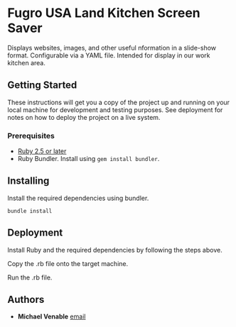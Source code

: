 # Fugro USA Land Kitchen Screen Saver

Displays websites, images, and other useful nformation in a slide-show format. Configurable via a YAML file. Intended for display
in our work kitchen area.

## Getting Started

These instructions will get you a copy of the project up and running on your local machine for development and testing purposes.
See deployment for notes on how to deploy the project on a live system.

### Prerequisites

* [Ruby 2.5 or later](https://rubyinstaller.org/)
* Ruby Bundler. Install using `gem install bundler`.

## Installing

Install the required dependencies using bundler.

```
bundle install
```

## Deployment

Install Ruby and the required dependencies by following the steps above.

Copy the .rb file onto the target machine.

Run the .rb file.

## Authors

* **Michael Venable** [email](mailto:mvenable@fugro.com)
